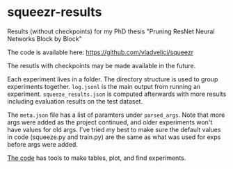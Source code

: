 # squeezr-results

Results (without checkpoints) for my PhD thesis "Pruning ResNet Neural Networks Block by Block"

The code is available here: https://github.com/vladvelici/squeezr

The resutls with checkpoints may be made available in the future.



Each experiment lives in a folder. The directory structure is used to group experiments together. `log.jsonl` is
the main output from running an experiment. `squeeze_results.json` is computed afterwards with more results including
evaluation results on the test dataset.

The `meta.json` file has a list of paramters under `parsed_args`. Note that more args were added as the project
continued, and older experiments won't have values for old args. I've tried my best to make sure the default values
in code (squeeze.py and train.py) are the same as what was used for exps before args were added.

[The code](https://github.com/vladvelici/squeezr) has tools to make tables, plot, and find experiments.
